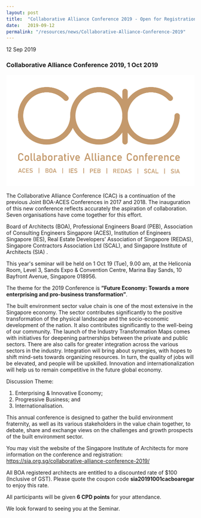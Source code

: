 ```yaml
---
layout: post
title:  "Collaborative Alliance Conference 2019 - Open for Registration"
date:   2019-09-12
permalink: "/resources/news/Collaborative-Alliance-Conference-2019"
---
```

12 Sep 2019

### **Collaborative Alliance Conference 2019, 1 Oct 2019**

![CAC Logo](/images/CAC_Logo.jpg)

The Collaborative Alliance Conference (CAC) is a continuation of the previous Joint BOA-ACES Conferences in 2017 and 2018. The inauguration of this new conference reflects accurately the aspiration of collaboration. Seven organisations have come together for this effort.

Board of Architects (BOA), Professional Engineers Board (PEB), Association of Consulting Engineers Singapore (ACES), Institution of Engineers Singapore (IES), Real Estate Developers’ Association of Singapore (REDAS),
Singapore Contractors Association Ltd (SCAL), and Singapore Institute of Architects (SIA) .

This year's seminar will be held on 1 Oct 19 (Tue), 9.00 am, at the Heliconia Room, Level 3, Sands Expo & Convention Centre, Marina Bay Sands, 10 Bayfront Avenue, Singapore 018956.

The theme for the 2019 Conference is **”Future Economy: Towards a more enterprising and pro-business transformation”**.

The built environment sector value chain is one of the most extensive in the Singapore economy. The sector contributes significantly to the positive transformation of the physical landscape and the socio-economic development of the nation. It also contributes significantly to the well-being of our community. The launch of the Industry Transformation Maps comes with initiatives for deepening partnerships between the private and public sectors. There are also calls for greater integration across the various sectors in the industry. Integration will bring about synergies, with hopes to shift mind-sets towards organizing resources. In turn, the quality of jobs will be elevated, and people will be upskilled. Innovation and internationalization will help us to remain competitive in the future global economy.

Discussion Theme:

1. Enterprising & Innovative Economy;
2. Progressive Business; and
3. Internationalisation.

This annual conference is designed to gather the build environment fraternity, as well as its various stakeholders in the value chain together, to debate, share and exchange views on the challenges and growth prospects of the built environment sector.

You may visit the website of the Singapore Institute of Architects for more information on the conference and registration: https://sia.org.sg/collaborative-alliance-conference-2019/  

All BOA registered architects are entitled to a discounted rate of $100 (Inclusive of GST). Please quote the coupon code **sia20191001cacboaregar** to enjoy this rate. 

All participants will be given **6 CPD points** for your attendance.  

We look forward to seeing you at the Seminar.
